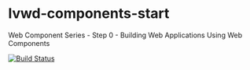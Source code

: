# lvwd-components-start
Web Component Series - Step 0 - Building Web Applications Using Web Components

[![Build Status](https://travis-ci.org/rajsite/lvwd-components-start.svg?branch=master)](https://travis-ci.org/rajsite/lvwd-components-start)

